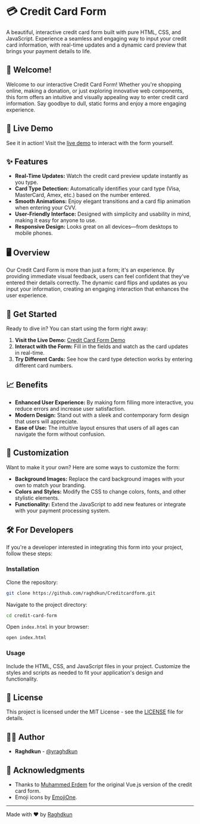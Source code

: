 # 💳 Credit Card Form

A beautiful, interactive credit card form built with pure HTML, CSS, and JavaScript. Experience a seamless and engaging way to input your credit card information, with real-time updates and a dynamic card preview that brings your payment details to life.

## 🌟 Welcome!

Welcome to our interactive Credit Card Form! Whether you're shopping online, making a donation, or just exploring innovative web components, this form offers an intuitive and visually appealing way to enter credit card information. Say goodbye to dull, static forms and enjoy a more engaging experience.

## 🎥 Live Demo

See it in action! Visit the [live demo](https://raghdjun.github.io/Creditcardform) to interact with the form yourself.

## ✨ Features

- **Real-Time Updates:** Watch the credit card preview update instantly as you type.
- **Card Type Detection:** Automatically identifies your card type (Visa, MasterCard, Amex, etc.) based on the number entered.
- **Smooth Animations:** Enjoy elegant transitions and a card flip animation when entering your CVV.
- **User-Friendly Interface:** Designed with simplicity and usability in mind, making it easy for anyone to use.
- **Responsive Design:** Looks great on all devices—from desktops to mobile phones.

## 🖥️ Overview

Our Credit Card Form is more than just a form; it's an experience. By providing immediate visual feedback, users can feel confident that they've entered their details correctly. The dynamic card flips and updates as you input your information, creating an engaging interaction that enhances the user experience.

## 🚀 Get Started

Ready to dive in? You can start using the form right away:

1. **Visit the Live Demo:** [Credit Card Form Demo](https://raghdjun.github.io/Creditcardform)
2. **Interact with the Form:** Fill in the fields and watch as the card updates in real-time.
3. **Try Different Cards:** See how the card type detection works by entering different card numbers.

## 📈 Benefits

- **Enhanced User Experience:** By making form filling more interactive, you reduce errors and increase user satisfaction.
- **Modern Design:** Stand out with a sleek and contemporary form design that users will appreciate.
- **Ease of Use:** The intuitive layout ensures that users of all ages can navigate the form without confusion.

## 🎨 Customization

Want to make it your own? Here are some ways to customize the form:

- **Background Images:** Replace the card background images with your own to match your branding.
- **Colors and Styles:** Modify the CSS to change colors, fonts, and other stylistic elements.
- **Functionality:** Extend the JavaScript to add new features or integrate with your payment processing system.


## 🛠️ For Developers

If you're a developer interested in integrating this form into your project, follow these steps:

### Installation

Clone the repository:

```bash
git clone https://github.com/raghdkun/Creditcardform.git
```

Navigate to the project directory:

```bash
cd credit-card-form
```

Open `index.html` in your browser:

```bash
open index.html
```

### Usage

Include the HTML, CSS, and JavaScript files in your project. Customize the styles and scripts as needed to fit your application's design and functionality.



## 📄 License

This project is licensed under the MIT License - see the [LICENSE](LICENSE) file for details.

## 🧑‍💻 Author

- **Raghdkun** - [@yraghdkun](https://github.com/raghdkun)

## 🙏 Acknowledgments

- Thanks to [Muhammed Erdem](https://github.com/muhammederdem) for the original Vue.js version of the credit card form.
- Emoji icons by [EmojiOne](https://www.joypixels.com/).

---

Made with ❤️ by [Raghdkun](https://github.com/raghdkun)


